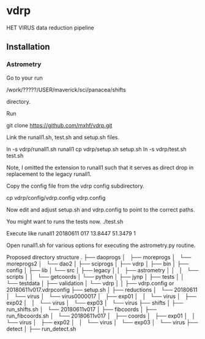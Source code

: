 # vdrp
HET VIRUS data reduction pipeline


## Installation
### Astrometry
Go to your run

  /work/?????/USER/maverick/sci/panacea/shifts

directory.

Run 

  git clone https://github.com/mxhf/vdrp.git

Link the runall1.sh, test.sh and setup.sh files.

  ln -s vdrp/runall1.sh runall1
  cp vdrp/setup.sh setup.sh
  ln -s vdrp/test.sh test.sh

Note, I omitted the extension to runall1 such that it serves as direct 
drop in replacement to the legacy runall1.

Copy the config file from the vdrp config subdirectory.

  cp vdrp/config/vdrp.config vdrp.config

Now edit and adjust setup.sh and vdrp.config to point to the 
correct paths.

You might want to runs the tests now.
  ./test.sh

Execute like
  runall1 20180611 017 13.8447 51.3479 1

Open runall1.sh for various options for executing the astrometry.py routine.


Proposed directory structure
.
├── daoprogs
│   ├── moreprogs
│   └── moreprogs2
│       └── dao2
│
├── sciprogs
│
├── vdrp
│   ├── bin
│   ├── config
│   ├── lib
│   └── src
│       ├── legacy
│       │   ├── astrometry
│       │   │   └── scripts
│       │   └── getcoords
│       └── python
│           ├── jynp
│           ├── tests
│           │   └── testdata
│           ├── validation
│           └── vdrp
│
│
├── vdrp.config or 20180611v017.vdrpconfig
├── setup.sh
│
├── reductions
│   └── 20180611
│       └── virus
│           └── virus0000017
│               ├── exp01
│               │   └── virus
│               ├── exp02
│               │   └── virus
│               └── exp03
│                   └── virus
├── shifts
│   ├── run_shifts.sh
│   └── 20180611v017
│
├── fibcoords
│   ├── run_fibcoords.sh
│   └── 20180611v017
│       ├── coords
│       ├── exp01
│       │   └── virus
│       ├── exp02
│       │   └── virus
│       └── exp03
│           └── virus
├── detect
│   ├── run_detect.sh

